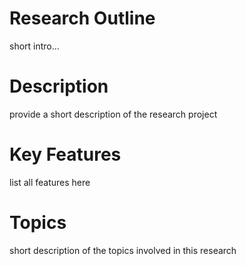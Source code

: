 Research Outline
================

short intro...

# Description

provide a short description of the research project

# Key Features

list all features here

# Topics

short description of the topics involved in this research
